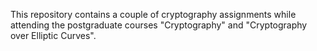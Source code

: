 This repository contains a couple of cryptography assignments while attending the postgraduate courses "Cryptography" and "Cryptography over Elliptic Curves".
